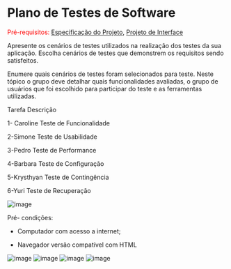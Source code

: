 # Plano de Testes de Software

<span style="color:red">Pré-requisitos: <a href="2-Especificação do Projeto.md"> Especificação do Projeto</a></span>, <a href="3-Projeto de Interface.md"> Projeto de Interface</a>

Apresente os cenários de testes utilizados na realização dos testes da sua aplicação. Escolha cenários de testes que demonstrem os requisitos sendo satisfeitos.

Enumere quais cenários de testes foram selecionados para teste. Neste tópico o grupo deve detalhar quais funcionalidades avaliadas, o grupo de usuários que foi escolhido para participar do teste e as ferramentas utilizadas.
 
 Tarefa	 Descrição					
 
1- Caroline	Teste de Funcionalidade


2-Simone	Teste de Usabilidade	

3-Pedro	Teste de Performance		

4-Barbara	Teste de Configuração		

5-Krysthyan	Teste de Contingência					

6-Yuri	Teste de Recuperação					

![image](https://user-images.githubusercontent.com/81451748/123196728-d63a9d00-d480-11eb-857d-2296e7226d7f.png)


Pré- condições:

- Computador com acesso a internet;

- Navegador versão compatível com HTML

![image](https://user-images.githubusercontent.com/81633523/124535804-243e9180-dded-11eb-808a-611d9ec83ebe.png)
![image](https://user-images.githubusercontent.com/81633523/124535962-6f58a480-dded-11eb-80af-a3daed968027.png)
![image](https://user-images.githubusercontent.com/81633523/124535999-839ca180-dded-11eb-8bf3-4697a1853a8c.png)
![image](https://user-images.githubusercontent.com/81633523/124536047-9adb8f00-dded-11eb-8a05-42f14881ae03.png)





